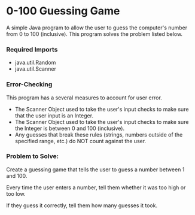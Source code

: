 # 0-100 Guessing Game
A simple Java program to allow the user to guess the computer's number from 0 to 100 (inclusive). This program solves the problem listed below.

### Required Imports
<ul>
  <li>java.util.Random</li>
  <li>java.util.Scanner</li>
</ul>

### Error-Checking
This program has a several measures to account for user error.
<ul>
  <li>The Scanner Object used to take the user's input checks to make sure that the user input is an Integer.</li>
  <li>The Scanner Object used to take the user's input checks to make sure the Integer is between 0 and 100 (inclusive).</li>
  <li>Any guesses that break these rules (strings, numbers outside of the specified range, etc.) do NOT count against the user.</li>
</ul>

### Problem to Solve:
Create a guessing game that tells the user to guess a number between 1 and 100.

Every time the user enters a number, tell them whether it was too high or too low.

If they guess it correctly, tell them how many guesses it took.
